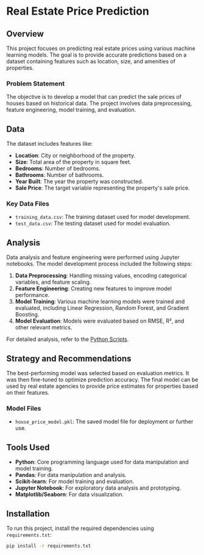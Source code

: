 # Real Estate Price Prediction

## Overview
This project focuses on predicting real estate prices using various machine learning models. The goal is to provide accurate predictions based on a dataset containing features such as location, size, and amenities of properties.

### Problem Statement
The objective is to develop a model that can predict the sale prices of houses based on historical data. The project involves data preprocessing, feature engineering, model training, and evaluation.

## Data
The dataset includes features like:
- **Location**: City or neighborhood of the property.
- **Size**: Total area of the property in square feet.
- **Bedrooms**: Number of bedrooms.
- **Bathrooms**: Number of bathrooms.
- **Year Built**: The year the property was constructed.
- **Sale Price**: The target variable representing the property's sale price.

### Key Data Files
- `training_data.csv`: The training dataset used for model development.
- `test_data.csv`: The testing dataset used for model evaluation.

## Analysis
Data analysis and feature engineering were performed using Jupyter notebooks. The model development process included the following steps:
1. **Data Preprocessing**: Handling missing values, encoding categorical variables, and feature scaling.
2. **Feature Engineering**: Creating new features to improve model performance.
3. **Model Training**: Various machine learning models were trained and evaluated, including Linear Regression, Random Forest, and Gradient Boosting.
4. **Model Evaluation**: Models were evaluated based on RMSE, R², and other relevant metrics.

For detailed analysis, refer to the [Python Scripts](scripts/Home.py).

## Strategy and Recommendations
The best-performing model was selected based on evaluation metrics. It was then fine-tuned to optimize prediction accuracy. The final model can be used by real estate agencies to provide price estimates for properties based on their features.

### Model Files
- `house_price_model.pkl`: The saved model file for deployment or further use.

## Tools Used
- **Python**: Core programming language used for data manipulation and model training.
- **Pandas**: For data manipulation and analysis.
- **Scikit-learn**: For model training and evaluation.
- **Jupyter Notebook**: For exploratory data analysis and prototyping.
- **Matplotlib/Seaborn**: For data visualization.

## Installation
To run this project, install the required dependencies using `requirements.txt`:

```bash
pip install -r requirements.txt
